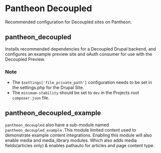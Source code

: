# Pantheon Decoupled

Recommended configuration for Decoupled sites on Pantheon.

## pantheon_decoupled

Installs recommended dependencies for a Decoupled Drupal backend, and configures
an example preview site and oAuth consumer for use with the Decoupled Preview.

### Note
-  The `$settings['file_private_path']` configuration needs to be set in the settings.php for the Drupal Site.
- The `minimum-stability` should be set to `dev` in the Projects root `composer.json` file.

## pantheon_decoupled_example

`pantheon_decoupled` also have a sub-module named `pantheon_decoupled_example` .This module limited content used to demonstrate example content integrations. Enabling this module will also enable media and media_library modules. Which also adds media fields(articles only) & enables pathauto for articles and page content type.
